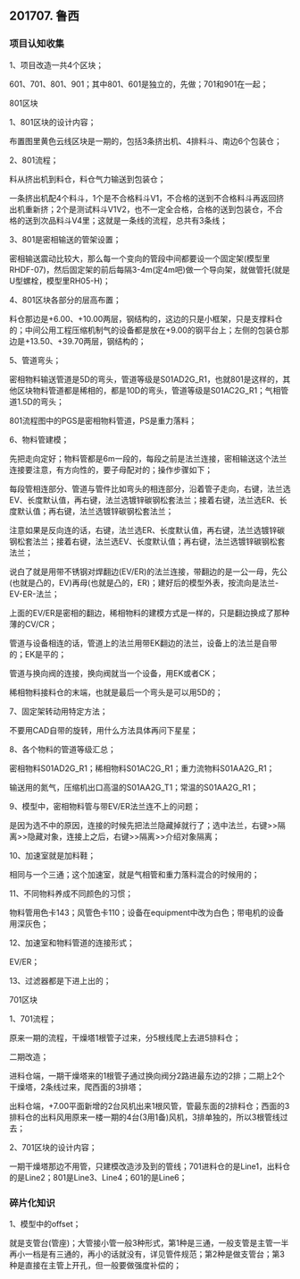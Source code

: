 ## 201707. 鲁西

### 项目认知收集

1、项目改造一共4个区块；

601、701、801、901；其中801、601是独立的，先做；701和901在一起；

801区块

1、801区块的设计内容；

布置图里黄色云线区块是一期的，包括3条挤出机、4排料斗、南边6个包装仓；

2、801流程；

料从挤出机到料仓，料仓气力输送到包装仓；

一条挤出机配4个料斗，1个是不合格料斗V1，不合格的送到不合格料斗再返回挤出机重新挤；2个是测试料斗V1V2，也不一定全合格，合格的送到包装仓，不合格的送到次品料斗V4里；这就是一条线的流程，总共有3条线；

3、801是密相输送的管架设置；

密相输送震动比较大，那么每一个变向的管段中间都要设一个固定架(模型里RHDF-07)，然后固定架的前后每隔3-4m(定4m吧)做一个导向架，就做管托(就是U型螺栓，模型里RH05-H)；

4、801区块各部分的层高布置；

料仓那边是+6.00、+10.00两层，钢结构的，这边的只是小框架，只是支撑料仓的；中间公用工程压缩机制气的设备都是放在+9.00的钢平台上；左侧的包装仓那边是+13.50、+39.70两层，钢结构的；

5、管道弯头；

密相物料输送管道是5D的弯头，管道等级是S01AD2G_R1，也就801是这样的，其他区块物料管道都是稀相的，都是10D的弯头，管道等级是S01AC2G_R1；气相管道1.5D的弯头；

801流程图中的PGS是密相物料管道，PS是重力落料；

6、物料管建模；

先把走向定好；物料管都是6m一段的，每段之前是法兰连接，密相输送这个法兰连接要注意，有方向性的，要子母配对的；操作步骤如下；

每段管相连部分、管道与管件比如弯头的相连部分，沿着管子走向，右键，法兰选EV、长度默认值，再右键，法兰选镀锌碳钢松套法兰；接着右键，法兰选ER、长度默认值；再右键，法兰选镀锌碳钢松套法兰；

注意如果是反向连的话，右键，法兰选ER、长度默认值，再右键，法兰选镀锌碳钢松套法兰；接着右键，法兰选EV、长度默认值；再右键，法兰选镀锌碳钢松套法兰；

说白了就是用带不锈钢对焊翻边(EV/ER)的法兰连接，带翻边的是一公一母，先公(也就是凸的，EV)再母(也就是凸的，ER)；建好后的模型外表，按流向是法兰-EV-ER-法兰；

上面的EV/ER是密相的翻边，稀相物料的建模方式是一样的，只是翻边换成了那种薄的CV/CR；

管道与设备相连的话，管道上的法兰用带EK翻边的法兰，设备上的法兰是自带的；EK是平的；

管道与换向阀的连接，换向阀就当一个设备，用EK或者CK；

稀相物料接料仓的末端，也就是最后一个弯头是可以用5D的；

7、固定架转动用特定方法；

不要用CAD自带的旋转，用什么方法具体再问下星星；

8、各个物料的管道等级汇总；

密相物料S01AD2G_R1；稀相物料S01AC2G_R1；重力流物料S01AA2G_R1；

输送用的氮气，压缩机出口高温的S01AA2G_T1；常温的S01AA2G_R1；

9、模型中，密相物料管与带EV/ER法兰连不上的问题；

是因为选不中的原因，连接的时候先把法兰隐藏掉就行了；选中法兰，右键>>隔离>>隐藏对象，连接上之后，右键>>隔离>>介绍对象隔离；

10、加速室就是加料鞋；

相同与一个三通；这个加速室，就是气相管和重力落料混合的时候用的；

11、不同物料养成不同颜色的习惯；

物料管用色卡143；风管色卡110；设备在equipment中改为白色；带电机的设备用深灰色；

12、加速室和物料管道的连接形式；

EV/ER；

13、过滤器都是下进上出的；

701区块

1、701流程；

原来一期的流程，干燥塔1根管子过来，分5根线爬上去进5排料仓；

二期改造；

进料仓端，一期干燥塔来的1根管子通过换向阀分2路进最东边的2排；二期上2个干燥塔，2条线过来，爬西面的3排塔；

出料仓端，+7.00平面新增的2台风机出来1根风管，管最东面的2排料仓；西面的3排料仓的出料风用原来一楼一期的4台(3用1备)风机，3排单独的，所以3根管线过去；

2、701区块的设计内容；

一期干燥塔那边不用管，只建模改造涉及到的管线；701进料仓的是Line1，出料仓的是Line2；801是Line3、Line4；601的是Line6；

### 碎片化知识

1、模型中的offset；

就是支管台(管座)；大管接小管一般3种形式，第1种是三通，一般支管是主管一半再小一档是有三通的，再小的话就没有，详见管件规范；第2种是做支管台；第3种是直接在主管上开孔，但一般要做强度补偿的；
